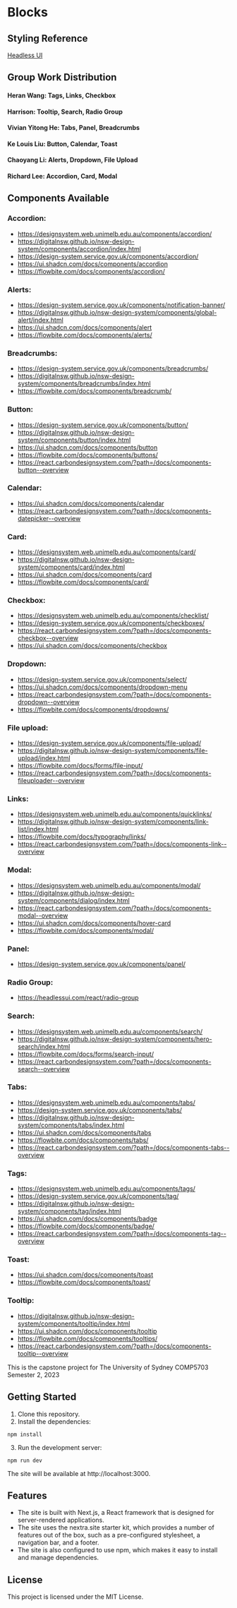 # Blocks

## Styling Reference

[Headless UI](https://headlessui.com/)

## Group Work Distribution

#### Heran Wang: Tags, Links, Checkbox

#### Harrison: Tooltip, Search, Radio Group

#### Vivian Yitong He: Tabs, Panel, Breadcrumbs

#### Ke Louis Liu: Button, Calendar, Toast

#### Chaoyang Li: Alerts, Dropdown, File Upload

#### Richard Lee: Accordion, Card, Modal

## Components Available

### Accordion:

- https://designsystem.web.unimelb.edu.au/components/accordion/
- https://digitalnsw.github.io/nsw-design-system/components/accordion/index.html
- https://design-system.service.gov.uk/components/accordion/
- https://ui.shadcn.com/docs/components/accordion
- https://flowbite.com/docs/components/accordion/

### Alerts:

- https://design-system.service.gov.uk/components/notification-banner/
- https://digitalnsw.github.io/nsw-design-system/components/global-alert/index.html
- https://ui.shadcn.com/docs/components/alert
- https://flowbite.com/docs/components/alerts/

### Breadcrumbs:

- https://design-system.service.gov.uk/components/breadcrumbs/
- https://digitalnsw.github.io/nsw-design-system/components/breadcrumbs/index.html
- https://flowbite.com/docs/components/breadcrumb/

### Button:

- https://design-system.service.gov.uk/components/button/
- https://digitalnsw.github.io/nsw-design-system/components/button/index.html
- https://ui.shadcn.com/docs/components/button
- https://flowbite.com/docs/components/buttons/
- https://react.carbondesignsystem.com/?path=/docs/components-button--overview

### Calendar:

- https://ui.shadcn.com/docs/components/calendar
- https://react.carbondesignsystem.com/?path=/docs/components-datepicker--overview

### Card:

- https://designsystem.web.unimelb.edu.au/components/card/
- https://digitalnsw.github.io/nsw-design-system/components/card/index.html
- https://ui.shadcn.com/docs/components/card
- https://flowbite.com/docs/components/card/

### Checkbox:

- https://designsystem.web.unimelb.edu.au/components/checklist/
- https://design-system.service.gov.uk/components/checkboxes/
- https://react.carbondesignsystem.com/?path=/docs/components-checkbox--overview
- https://ui.shadcn.com/docs/components/checkbox

### Dropdown:

- https://design-system.service.gov.uk/components/select/
- https://ui.shadcn.com/docs/components/dropdown-menu
- https://react.carbondesignsystem.com/?path=/docs/components-dropdown--overview
- https://flowbite.com/docs/components/dropdowns/

### File upload:

- https://design-system.service.gov.uk/components/file-upload/
- https://digitalnsw.github.io/nsw-design-system/components/file-upload/index.html
- https://flowbite.com/docs/forms/file-input/
- https://react.carbondesignsystem.com/?path=/docs/components-fileuploader--overview

### Links:

- https://designsystem.web.unimelb.edu.au/components/quicklinks/
- https://digitalnsw.github.io/nsw-design-system/components/link-list/index.html
- https://flowbite.com/docs/typography/links/
- https://react.carbondesignsystem.com/?path=/docs/components-link--overview

### Modal:

- https://designsystem.web.unimelb.edu.au/components/modal/
- https://digitalnsw.github.io/nsw-design-system/components/dialog/index.html
- https://react.carbondesignsystem.com/?path=/docs/components-modal--overview
- https://ui.shadcn.com/docs/components/hover-card
- https://flowbite.com/docs/components/modal/

### Panel:

- https://design-system.service.gov.uk/components/panel/

### Radio Group:

- https://headlessui.com/react/radio-group

### Search:

- https://designsystem.web.unimelb.edu.au/components/search/
- https://digitalnsw.github.io/nsw-design-system/components/hero-search/index.html
- https://flowbite.com/docs/forms/search-input/
- https://react.carbondesignsystem.com/?path=/docs/components-search--overview

### Tabs:

- https://designsystem.web.unimelb.edu.au/components/tabs/
- https://design-system.service.gov.uk/components/tabs/
- https://digitalnsw.github.io/nsw-design-system/components/tabs/index.html
- https://ui.shadcn.com/docs/components/tabs
- https://flowbite.com/docs/components/tabs/
- https://react.carbondesignsystem.com/?path=/docs/components-tabs--overview

### Tags:

- https://designsystem.web.unimelb.edu.au/components/tags/
- https://design-system.service.gov.uk/components/tag/
- https://digitalnsw.github.io/nsw-design-system/components/tag/index.html
- https://ui.shadcn.com/docs/components/badge
- https://flowbite.com/docs/components/badge/
- https://react.carbondesignsystem.com/?path=/docs/components-tag--overview

### Toast:

- https://ui.shadcn.com/docs/components/toast
- https://flowbite.com/docs/components/toast/

### Tooltip:

- https://digitalnsw.github.io/nsw-design-system/components/tooltip/index.html
- https://ui.shadcn.com/docs/components/tooltip
- https://flowbite.com/docs/components/tooltips/
- https://react.carbondesignsystem.com/?path=/docs/components-tooltip--overview

This is the capstone project for The University of Sydney COMP5703 Semester 2, 2023

## Getting Started

1. Clone this repository.
2. Install the dependencies:

```
npm install
```

3. Run the development server:

```
npm run dev
```

The site will be available at http://localhost:3000.

## Features

- The site is built with Next.js, a React framework that is designed for server-rendered applications.
- The site uses the nextra.site starter kit, which provides a number of features out of the box, such as a pre-configured stylesheet, a navigation bar, and a footer.
- The site is also configured to use npm, which makes it easy to install and manage dependencies.

## License

This project is licensed under the MIT License.
